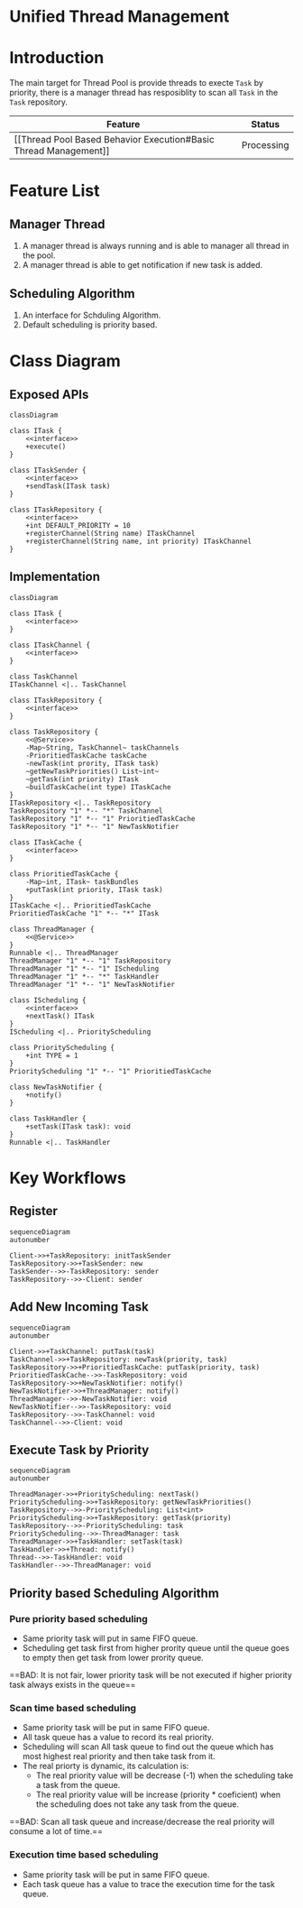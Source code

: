 Unified Thread Management
======

# Introduction
The main target for Thread Pool is provide threads to execte `Task` by priority, there is a manager thread has resposiblity to scan all `Task` in the `Task` repository.

| Feature | Status |
| ------ | ------ |
| [[Thread Pool Based Behavior Execution#Basic Thread Management]] | Processing |

# Feature List
## Manager Thread
1. A manager thread is always running and is able to manager all thread in the pool.
2. A manager thread is able to get notification if new task is added.

## Scheduling Algorithm
1. An interface for Schduling Algorithm.
2. Default scheduling is priority based.

# Class Diagram
## Exposed APIs

```mermaid
classDiagram

class ITask {
	<<interface>>
	+execute()
}

class ITaskSender {
	<<interface>>
	+sendTask(ITask task)
}

class ITaskRepository {
	<<interface>>
	+int DEFAULT_PRIORITY = 10
	+registerChannel(String name) ITaskChannel
	+registerChannel(String name, int priority) ITaskChannel
}
```

## Implementation

```mermaid
classDiagram

class ITask {
	<<interface>>
}

class ITaskChannel {
	<<interface>>
}

class TaskChannel
ITaskChannel <|.. TaskChannel

class ITaskRepository {
	<<interface>>
}

class TaskRepository {
	<<@Service>>
	-Map~String, TaskChannel~ taskChannels
	-PrioritiedTaskCache taskCache
	-newTask(int prority, ITask task)
	~getNewTaskPriorities() List~int~
	~getTask(int priority) ITask
	~buildTaskCache(int type) ITaskCache
}
ITaskRepository <|.. TaskRepository
TaskRepository "1" *-- "*" TaskChannel
TaskRepository "1" *-- "1" PrioritiedTaskCache
TaskRepository "1" *-- "1" NewTaskNotifier

class ITaskCache {
	<<interface>>
}

class PrioritiedTaskCache {
	-Map~int, ITask~ taskBundles
	+putTask(int priority, ITask task)
}
ITaskCache <|.. PrioritiedTaskCache
PrioritiedTaskCache "1" *-- "*" ITask

class ThreadManager {
	<<@Service>>
}
Runnable <|.. ThreadManager
ThreadManager "1" *-- "1" TaskRepository
ThreadManager "1" *-- "1" IScheduling
ThreadManager "1" *-- "*" TaskHandler
ThreadManager "1" *-- "1" NewTaskNotifier

class IScheduling {
	<<interface>>
	+nextTask() ITask
}
IScheduling <|.. PriorityScheduling

class PriorityScheduling {
	+int TYPE = 1
}
PriorityScheduling "1" *-- "1" PrioritiedTaskCache

class NewTaskNotifier {
	+notify()
}

class TaskHandler {
	+setTask(ITask task): void
}
Runnable <|.. TaskHandler
```

# Key Workflows
## Register

```mermaid
sequenceDiagram
autonumber

Client->>+TaskRepository: initTaskSender
TaskRepository->>+TaskSender: new
TaskSender-->>-TaskRepository: sender
TaskRepository-->>-Client: sender
```

## Add New Incoming Task

```mermaid
sequenceDiagram
autonumber

Client->>+TaskChannel: putTask(task)
TaskChannel->>+TaskRepository: newTask(priority, task)
TaskRepository->>+PrioritiedTaskCache: putTask(priority, task)
PrioritiedTaskCache-->>-TaskRepository: void
TaskRepository->>+NewTaskNotifier: notify()
NewTaskNotifier->>+ThreadManager: notify()
ThreadManager-->>-NewTaskNotifier: void
NewTaskNotifier-->>-TaskRepository: void
TaskRepository-->>-TaskChannel: void
TaskChannel-->>-Client: void
```

## Execute Task by Priority

```mermaid
sequenceDiagram
autonumber

ThreadManager->>+PriorityScheduling: nextTask()
PriorityScheduling->>+TaskRepository: getNewTaskPriorities()
TaskRepository-->>-PriorityScheduling: List<int>
PriorityScheduling->>+TaskRepository: getTask(priority)
TaskRepository-->>-PriorityScheduling: task
PriorityScheduling-->>-ThreadManager: task
ThreadManager->>+TaskHandler: setTask(task)
TaskHandler->>+Thread: notify()
Thread-->>-TaskHandler: void
TaskHandler-->>-ThreadManager: void
```

## Priority based Scheduling Algorithm
### Pure priority based scheduling
* Same priority task will put in same FIFO queue.
* Scheduling get task first from higher prority queue until the queue goes to empty then get task from lower prority queue.

==BAD: It is not fair, lower priority task will be not executed if higher priority task always exists in the queue==

### Scan time based scheduling
* Same priority task will be put in same FIFO queue.
* All task queue has a value to record its real priority.
* Scheduling will scan All task queue to find out the queue which has most highest real priority and then take task from it.
* The real priorty is dynamic, its calculation is:
	* The real priority value will be decrease (-1) when the scheduling take a task from the queue.
	* The real priority value will be increase (priority * coeficient) when the scheduling does not take any task from the queue.

==BAD: Scan all task queue and increase/decrease the real priority will consume a lot of time.==

### Execution time based scheduling
* Same priority task will be put in same FIFO queue.
* Each task queue has a value to trace the execution time for the task queue.